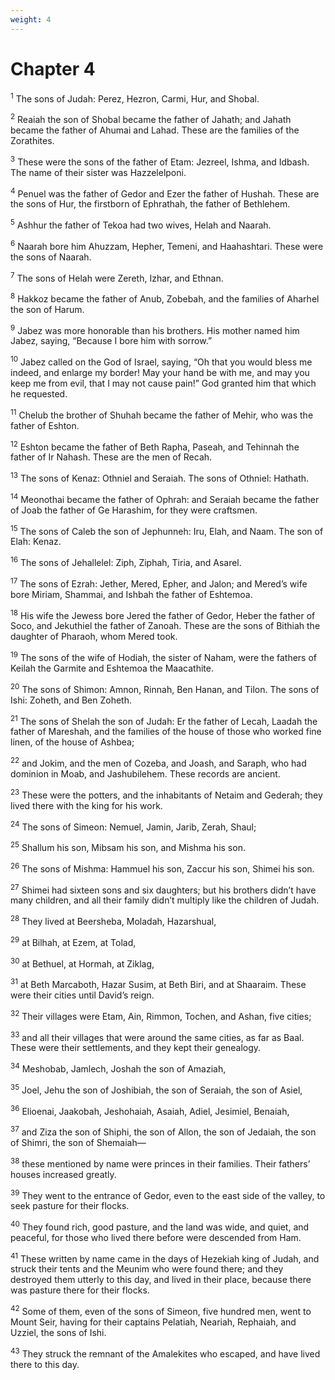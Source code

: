 ```yaml
---
weight: 4
---
```


# Chapter 4

<sup>1</sup> The sons of Judah: Perez, Hezron, Carmi, Hur, and Shobal. 

<sup>2</sup> Reaiah the son of Shobal became the father of Jahath; and Jahath became the father of Ahumai and Lahad. These are the families of the Zorathites. 

<sup>3</sup> These were the sons of the father of Etam: Jezreel, Ishma, and Idbash. The name of their sister was Hazzelelponi. 

<sup>4</sup> Penuel was the father of Gedor and Ezer the father of Hushah. These are the sons of Hur, the firstborn of Ephrathah, the father of Bethlehem. 

<sup>5</sup> Ashhur the father of Tekoa had two wives, Helah and Naarah. 

<sup>6</sup> Naarah bore him Ahuzzam, Hepher, Temeni, and Haahashtari. These were the sons of Naarah. 

<sup>7</sup> The sons of Helah were Zereth, Izhar, and Ethnan. 

<sup>8</sup> Hakkoz became the father of Anub, Zobebah, and the families of Aharhel the son of Harum. 

<sup>9</sup> Jabez was more honorable than his brothers. His mother named him Jabez, saying, “Because I bore him with sorrow.” 

<sup>10</sup> Jabez called on the God of Israel, saying, “Oh that you would bless me indeed, and enlarge my border! May your hand be with me, and may you keep me from evil, that I may not cause pain!” God granted him that which he requested. 

<sup>11</sup> Chelub the brother of Shuhah became the father of Mehir, who was the father of Eshton. 

<sup>12</sup> Eshton became the father of Beth Rapha, Paseah, and Tehinnah the father of Ir Nahash. These are the men of Recah. 

<sup>13</sup> The sons of Kenaz: Othniel and Seraiah. The sons of Othniel: Hathath. 

<sup>14</sup> Meonothai became the father of Ophrah: and Seraiah became the father of Joab the father of Ge Harashim, for they were craftsmen. 

<sup>15</sup> The sons of Caleb the son of Jephunneh: Iru, Elah, and Naam. The son of Elah: Kenaz. 

<sup>16</sup> The sons of Jehallelel: Ziph, Ziphah, Tiria, and Asarel. 

<sup>17</sup> The sons of Ezrah: Jether, Mered, Epher, and Jalon; and Mered’s wife bore Miriam, Shammai, and Ishbah the father of Eshtemoa. 

<sup>18</sup> His wife the Jewess bore Jered the father of Gedor, Heber the father of Soco, and Jekuthiel the father of Zanoah. These are the sons of Bithiah the daughter of Pharaoh, whom Mered took. 

<sup>19</sup> The sons of the wife of Hodiah, the sister of Naham, were the fathers of Keilah the Garmite and Eshtemoa the Maacathite. 

<sup>20</sup> The sons of Shimon: Amnon, Rinnah, Ben Hanan, and Tilon. The sons of Ishi: Zoheth, and Ben Zoheth. 

<sup>21</sup> The sons of Shelah the son of Judah: Er the father of Lecah, Laadah the father of Mareshah, and the families of the house of those who worked fine linen, of the house of Ashbea; 

<sup>22</sup> and Jokim, and the men of Cozeba, and Joash, and Saraph, who had dominion in Moab, and Jashubilehem. These records are ancient. 

<sup>23</sup> These were the potters, and the inhabitants of Netaim and Gederah; they lived there with the king for his work. 

<sup>24</sup> The sons of Simeon: Nemuel, Jamin, Jarib, Zerah, Shaul; 

<sup>25</sup> Shallum his son, Mibsam his son, and Mishma his son. 

<sup>26</sup> The sons of Mishma: Hammuel his son, Zaccur his son, Shimei his son. 

<sup>27</sup> Shimei had sixteen sons and six daughters; but his brothers didn’t have many children, and all their family didn’t multiply like the children of Judah. 

<sup>28</sup> They lived at Beersheba, Moladah, Hazarshual, 

<sup>29</sup> at Bilhah, at Ezem, at Tolad, 

<sup>30</sup> at Bethuel, at Hormah, at Ziklag, 

<sup>31</sup> at Beth Marcaboth, Hazar Susim, at Beth Biri, and at Shaaraim. These were their cities until David’s reign. 

<sup>32</sup> Their villages were Etam, Ain, Rimmon, Tochen, and Ashan, five cities; 

<sup>33</sup> and all their villages that were around the same cities, as far as Baal. These were their settlements, and they kept their genealogy. 

<sup>34</sup> Meshobab, Jamlech, Joshah the son of Amaziah, 

<sup>35</sup> Joel, Jehu the son of Joshibiah, the son of Seraiah, the son of Asiel, 

<sup>36</sup> Elioenai, Jaakobah, Jeshohaiah, Asaiah, Adiel, Jesimiel, Benaiah, 

<sup>37</sup> and Ziza the son of Shiphi, the son of Allon, the son of Jedaiah, the son of Shimri, the son of Shemaiah— 

<sup>38</sup> these mentioned by name were princes in their families. Their fathers’ houses increased greatly. 

<sup>39</sup> They went to the entrance of Gedor, even to the east side of the valley, to seek pasture for their flocks. 

<sup>40</sup> They found rich, good pasture, and the land was wide, and quiet, and peaceful, for those who lived there before were descended from Ham. 

<sup>41</sup> These written by name came in the days of Hezekiah king of Judah, and struck their tents and the Meunim who were found there; and they destroyed them utterly to this day, and lived in their place, because there was pasture there for their flocks. 

<sup>42</sup> Some of them, even of the sons of Simeon, five hundred men, went to Mount Seir, having for their captains Pelatiah, Neariah, Rephaiah, and Uzziel, the sons of Ishi. 

<sup>43</sup> They struck the remnant of the Amalekites who escaped, and have lived there to this day. 


